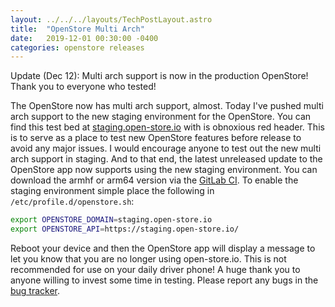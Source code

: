 ```yaml
---
layout: ../../../layouts/TechPostLayout.astro
title:  "OpenStore Multi Arch"
date:   2019-12-01 00:30:00 -0400
categories: openstore releases
---
```


Update (Dec 12): Multi arch support is now in the production OpenStore!
Thank you to everyone who tested!

The OpenStore now has multi arch support, almost. Today I've pushed multi arch
support to the new staging environment for the OpenStore. You can find this
test bed at [staging.open-store.io](https://staging.open-store.io/) with is
obnoxious red header. This is to serve as a place to test new OpenStore features
before release to avoid any major issues. I would encourage anyone to test
out the new multi arch support in staging. And to that end, the latest unreleased
update to the OpenStore app now supports using the new staging environment. You
can download the armhf or arm64 version via the [GitLab CI](https://gitlab.com/theopenstore/openstore-app/pipelines/99736164).
To enable the staging environment simple place the following in `/etc/profile.d/openstore.sh`:

```bash
export OPENSTORE_DOMAIN=staging.open-store.io
export OPENSTORE_API=https://staging.open-store.io/
```

Reboot your device and then the OpenStore app will display a message to let you
know that you are no longer using open-store.io. This is not recommended for
use on your daily driver phone! A huge thank you to anyone willing to invest
some time in testing. Please report any bugs in the [bug tracker](https://gitlab.com/theopenstore/openstore-meta/issues).
